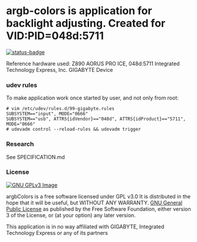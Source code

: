 # argb-colors is application for backlight adjusting. Created for VID:PID=048d:5711


[![status-badge](https://ci.redrise.ru/api/badges/13/status.svg)](https://ci.redrise.ru/repos/13)

Reference hardware used: Z890 AORUS PRO ICE, 048d:5711 Integrated Technology Express, Inc. GIGABYTE Device 

### udev rules

To make application work once started by user, and not only from root:
```
# vim /etc/udev/rules.d/99-gigabyte.rules
SUBSYSTEM=="input", MODE="0666"
SUBSYSTEM=="usb", ATTRS{idVendor}=="048d", ATTRS{idProduct}=="5711", MODE="0666"
# udevadm control --reload-rules && udevadm trigger
```
### Research

See SPECIFICATION.md

### License
[![GNU GPLv3 Image](https://www.gnu.org/graphics/gplv3-127x51.png)](https://www.gnu.org/licenses/gpl-3.0.en.html)  

argbColors is a free software licensed under GPL v3.0 It is distributed in the hope that it will be useful, but WITHOUT ANY WARRANTY. [GNU General Public License](https://www.gnu.org/licenses/gpl.html) as published by the Free Software Foundation, either version 3 of the License, or (at your option) any later version.


This application is in no way affiliated with GIGABYTE, Integrated Technology Express or any of its partners
